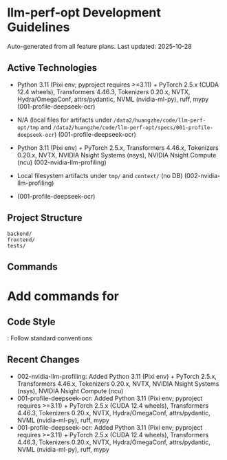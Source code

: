 # llm-perf-opt Development Guidelines

Auto-generated from all feature plans. Last updated: 2025-10-28

## Active Technologies
- Python 3.11 (Pixi env; pyproject requires >=3.11) + PyTorch 2.5.x (CUDA 12.4 wheels), Transformers 4.46.3, Tokenizers 0.20.x, NVTX, Hydra/OmegaConf, attrs/pydantic, NVML (nvidia-ml-py), ruff, mypy (001-profile-deepseek-ocr)
- N/A (local files for artifacts under `/data2/huangzhe/code/llm-perf-opt/tmp` and `/data2/huangzhe/code/llm-perf-opt/specs/001-profile-deepseek-ocr`) (001-profile-deepseek-ocr)
- Python 3.11 (Pixi env) + PyTorch 2.5.x, Transformers 4.46.x, Tokenizers 0.20.x, NVTX, NVIDIA Nsight Systems (nsys), NVIDIA Nsight Compute (ncu) (002-nvidia-llm-profiling)
- Local filesystem artifacts under `tmp/` and `context/` (no DB) (002-nvidia-llm-profiling)

- (001-profile-deepseek-ocr)

## Project Structure

```text
backend/
frontend/
tests/
```

## Commands

# Add commands for 

## Code Style

: Follow standard conventions

## Recent Changes
- 002-nvidia-llm-profiling: Added Python 3.11 (Pixi env) + PyTorch 2.5.x, Transformers 4.46.x, Tokenizers 0.20.x, NVTX, NVIDIA Nsight Systems (nsys), NVIDIA Nsight Compute (ncu)
- 001-profile-deepseek-ocr: Added Python 3.11 (Pixi env; pyproject requires >=3.11) + PyTorch 2.5.x (CUDA 12.4 wheels), Transformers 4.46.3, Tokenizers 0.20.x, NVTX, Hydra/OmegaConf, attrs/pydantic, NVML (nvidia-ml-py), ruff, mypy
- 001-profile-deepseek-ocr: Added Python 3.11 (Pixi env; pyproject requires >=3.11) + PyTorch 2.5.x (CUDA 12.4 wheels), Transformers 4.46.3, Tokenizers 0.20.x, NVTX, Hydra/OmegaConf, attrs/pydantic, NVML (nvidia-ml-py), ruff, mypy


<!-- MANUAL ADDITIONS START -->
<!-- MANUAL ADDITIONS END -->
